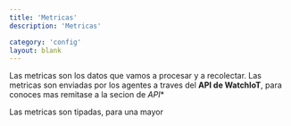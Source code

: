 ```yaml
---
title: 'Metricas'
description: 'Metricas'

category: 'config'
layout: blank
---
```


Las metricas son los datos que vamos a procesar y a recolectar. 
Las metricas son enviadas por los agentes a traves del **API de WatchIoT**, para conoces mas remitase a la secion de *API**


Las metricas son tipadas, para una mayor  